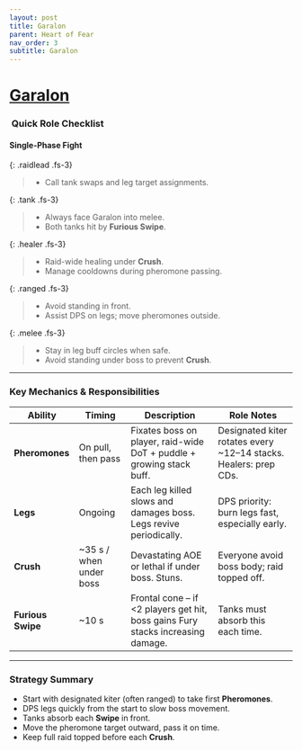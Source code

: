 ```yaml
---
layout: post
title: Garalon
parent: Heart of Fear
nav_order: 3
subtitle: Garalon
---
```


# [Garalon](https://www.wowhead.com/mop-classic/npc=61398/garalon)

### ​ Quick Role Checklist

#### Single-Phase Fight

{: .raidlead .fs-3}
> * Call tank swaps and leg target assignments.

{: .tank .fs-3}
> * Always face Garalon into melee.  
> * Both tanks hit by **Furious Swipe**.

{: .healer .fs-3}
> * Raid-wide healing under **Crush**.  
> * Manage cooldowns during pheromone passing.

{: .ranged .fs-3}
> * Avoid standing in front.  
> * Assist DPS on legs; move pheromones outside.

{: .melee .fs-3}
> * Stay in leg buff circles when safe.  
> * Avoid standing under boss to prevent **Crush**.

---

###  Key Mechanics & Responsibilities

| **Ability**       | **Timing**       | **Description**                                                         | **Role Notes**                                          |
|-------------------|------------------|-------------------------------------------------------------------------|---------------------------------------------------------|
| **Pheromones**    | On pull, then pass | Fixates boss on player, raid-wide DoT + puddle + growing stack buff.     | Designated kiter rotates every ~12–14 stacks. Healers: prep CDs. |
| **Legs**          | Ongoing          | Each leg killed slows and damages boss. Legs revive periodically.        | DPS priority: burn legs fast, especially early.         |
| **Crush**         | ~35 s / when under boss | Devastating AOE or lethal if under boss. Stuns.                            | Everyone avoid boss body; raid topped off.              |
| **Furious Swipe** | ~10 s            | Frontal cone – if <2 players get hit, boss gains Fury stacks increasing damage. | Tanks must absorb this each time.                        |

---

###  Strategy Summary
- Start with designated kiter (often ranged) to take first **Pheromones**.  
- DPS legs quickly from the start to slow boss movement.  
- Tanks absorb each **Swipe** in front.  
- Move the pheromone target outward, pass it on time.  
- Keep full raid topped before each **Crush**.

